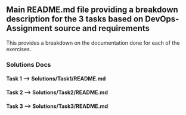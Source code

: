 ## Main README.md file providing a breakdown description for the 3 tasks based on DevOps-Assignment source and requirements

This provides a breakdown on the documentation done for each of the exercises.

### Solutions Docs
#### Task 1 --> Solutions/Task1/README.md
#### Task 2 --> Solutions/Task2/README.md
#### Task 3 --> Solutions/Task3/README.md